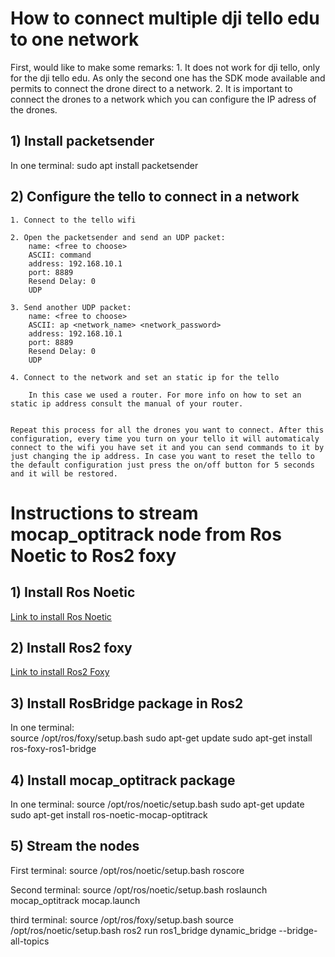 
# How to connect multiple dji tello edu to one network

First, would like to make some remarks:
	1. It does not work for dji tello, only for the dji tello edu. As only the second one has the SDK mode available and permits to connect the drone direct to a network.
	2. It is important to connect the drones to a network which you can configure the IP adress of the drones.

## 1) Install packetsender

In one terminal: 
	sudo apt install packetsender
	
## 2) Configure the tello to connect in a network

	1. Connect to the tello wifi
	
	2. Open the packetsender and send an UDP packet:
		name: <free to choose>
		ASCII: command
		address: 192.168.10.1
		port: 8889
		Resend Delay: 0
		UDP
	
	3. Send another UDP packet:
		name: <free to choose>
		ASCII: ap <network_name> <network_password>
		address: 192.168.10.1
		port: 8889
		Resend Delay: 0
		UDP
	
	4. Connect to the network and set an static ip for the tello
		
		In this case we used a router. For more info on how to set an static ip address consult the manual of your router.
		
	
	Repeat this process for all the drones you want to connect. After this configuration, every time you turn on your tello it will automaticaly connect to the wifi you have set it and you can send commands to it by just changing the ip address. In case you want to reset the tello to the default configuration just press the on/off button for 5 seconds and it will be restored.



# Instructions to stream mocap_optitrack node from Ros Noetic to Ros2 foxy

## 1) Install Ros Noetic

[Link to install Ros Noetic](http://wiki.ros.org/noetic/Installation/Ubuntu)

## 2) Install Ros2 foxy

[Link to install Ros2 Foxy](http://wiki.ros.org/noetic/Installation/Ubuntu)

## 3) Install RosBridge package in Ros2

In one terminal:	
	source /opt/ros/foxy/setup.bash
	sudo apt-get update
	sudo apt-get install ros-foxy-ros1-bridge
	
## 4) Install mocap_optitrack package

In one terminal:
	source /opt/ros/noetic/setup.bash
	sudo apt-get update
	sudo apt-get install ros-noetic-mocap-optitrack

## 5) Stream the nodes

First terminal:
	source /opt/ros/noetic/setup.bash
	roscore

Second terminal:
	source /opt/ros/noetic/setup.bash
	roslaunch mocap_optitrack mocap.launch
	
third terminal:
	source /opt/ros/foxy/setup.bash
	source /opt/ros/noetic/setup.bash
	ros2 run ros1_bridge dynamic_bridge --bridge-all-topics
